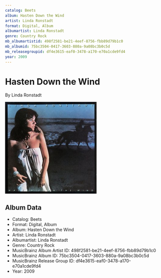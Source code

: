 ```yaml
---
catalog: Beets
album: Hasten Down the Wind
artist: Linda Ronstadt
format: Digital, Album
albumartist: Linda Ronstadt
genre: Country Rock
mb_albumartistid: 498f2581-be21-4eef-8756-fbb89d79b1c0
mb_albumid: 75bc3504-0417-3603-880a-9a08bc3b0c5d
mb_releasegroupid: df4e3615-eaf0-3478-a170-e70a1cde9fd4
year: 2009
---
```


# Hasten Down the Wind

By Linda Ronstadt

![](../../assets/beetscovers/Linda_Ronstadt-Hasten_Down_the_Wind.jpg)

## Album Data

- Catalog: Beets
- Format: Digital, Album
- Album: Hasten Down the Wind
- Artist: Linda Ronstadt
- Albumartist: Linda Ronstadt
- Genre: Country Rock
- MusicBrainz Album Artist ID: 498f2581-be21-4eef-8756-fbb89d79b1c0
- MusicBrainz Album ID: 75bc3504-0417-3603-880a-9a08bc3b0c5d
- MusicBrainz Release Group ID: df4e3615-eaf0-3478-a170-e70a1cde9fd4
- Year: 2009

